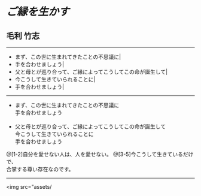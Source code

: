 # _ご縁を生かす_

## 毛利 竹志

---

- まず、この世に生まれてきたことの不思議に|
- 手を合わせましょう|
- 父と母とが巡り合って、ご縁によってこうしてこの命が誕生して|
- 今こうして生きていられることに|
- 手を合わせましょう|

---

- まず、この世に生まれてきたことの不思議に<br />
手を合わせましょう<br /><br />
- 父と母とが巡り合って、ご縁によってこうしてこの命が誕生して<br />
今こうして生きていられることに<br />
手を合わせましょう<br />

@[1-2]自分を愛せない人は、人を愛せない。
@[3-5]今こうして生きているだけで、<br>合掌する尊い存在なのです。

---

<img src="assets/
